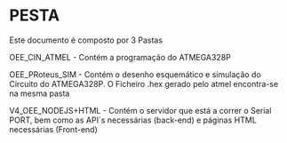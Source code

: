 # PESTA
Este documento é composto por 3 Pastas

OEE_CIN_ATMEL - Contém a programação do ATMEGA328P

OEE_PRoteus_SIM - Contém o desenho esquemático e simulação do Circuito do ATMEGA328P. O Ficheiro .hex gerado pelo atmel
encontra-se na mesma pasta

V4_OEE_NODEJS+HTML - Contém o servidor que está a correr o Serial PORT, bem como as API´s necessárias (back-end) e páginas 
HTML necessárias (Front-end)
 

